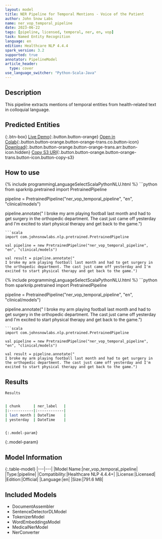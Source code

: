 ```yaml
---
layout: model
title: NER Pipeline for Temporal Mentions - Voice of the Patient
author: John Snow Labs
name: ner_vop_temporal_pipeline
date: 2023-06-22
tags: [pipeline, licensed, temporal, ner, en, vop]
task: Named Entity Recognition
language: en
edition: Healthcare NLP 4.4.4
spark_version: 3.2
supported: true
annotator: PipelineModel
article_header:
  type: cover
use_language_switcher: "Python-Scala-Java"
---
```


## Description

This pipeline extracts mentions of temporal entities from health-related text in colloquial language.

## Predicted Entities



{:.btn-box}
[Live Demo](https://demo.johnsnowlabs.com/healthcare/VOP/){:.button.button-orange}
[Open in Colab](https://colab.research.google.com/github/JohnSnowLabs/spark-nlp-workshop/blob/master/tutorials/streamlit_notebooks/healthcare/VOICE_OF_PATIENT.ipynb){:.button.button-orange.button-orange-trans.co.button-icon}
[Download](https://s3.amazonaws.com/auxdata.johnsnowlabs.com/clinical/models/ner_vop_temporal_pipeline_en_4.4.4_3.2_1687442139496.zip){:.button.button-orange.button-orange-trans.arr.button-icon.hidden}
[Copy S3 URI](s3://auxdata.johnsnowlabs.com/clinical/models/ner_vop_temporal_pipeline_en_4.4.4_3.2_1687442139496.zip){:.button.button-orange.button-orange-trans.button-icon.button-copy-s3}

## How to use

<div class="tabs-box" markdown="1">
{% include programmingLanguageSelectScalaPythonNLU.html %}
```python
from sparknlp.pretrained import PretrainedPipeline

pipeline = PretrainedPipeline("ner_vop_temporal_pipeline", "en", "clinical/models")

pipeline.annotate("
I broke my arm playing football last month and had to get surgery in the orthopedic department. The cast just came off yesterday and I'm excited to start physical therapy and get back to the game.")
```
```scala
import com.johnsnowlabs.nlp.pretrained.PretrainedPipeline

val pipeline = new PretrainedPipeline("ner_vop_temporal_pipeline", "en", "clinical/models")

val result = pipeline.annotate("
I broke my arm playing football last month and had to get surgery in the orthopedic department. The cast just came off yesterday and I'm excited to start physical therapy and get back to the game.")
```
</div>

<div class="tabs-box" markdown="1">
{% include programmingLanguageSelectScalaPythonNLU.html %}
```python
from sparknlp.pretrained import PretrainedPipeline

pipeline = PretrainedPipeline("ner_vop_temporal_pipeline", "en", "clinical/models")

pipeline.annotate("
I broke my arm playing football last month and had to get surgery in the orthopedic department. The cast just came off yesterday and I'm excited to start physical therapy and get back to the game.")
```
```scala
import com.johnsnowlabs.nlp.pretrained.PretrainedPipeline

val pipeline = new PretrainedPipeline("ner_vop_temporal_pipeline", "en", "clinical/models")

val result = pipeline.annotate("
I broke my arm playing football last month and had to get surgery in the orthopedic department. The cast just came off yesterday and I'm excited to start physical therapy and get back to the game.")
```
</div>

## Results

```bash
Results


| chunk      | ner_label   |
|:-----------|:------------|
| last month | DateTime    |
| yesterday  | DateTime    |


{:.model-param}
```

{:.model-param}
## Model Information

{:.table-model}
|---|---|
|Model Name:|ner_vop_temporal_pipeline|
|Type:|pipeline|
|Compatibility:|Healthcare NLP 4.4.4+|
|License:|Licensed|
|Edition:|Official|
|Language:|en|
|Size:|791.6 MB|

## Included Models

- DocumentAssembler
- SentenceDetectorDLModel
- TokenizerModel
- WordEmbeddingsModel
- MedicalNerModel
- NerConverter